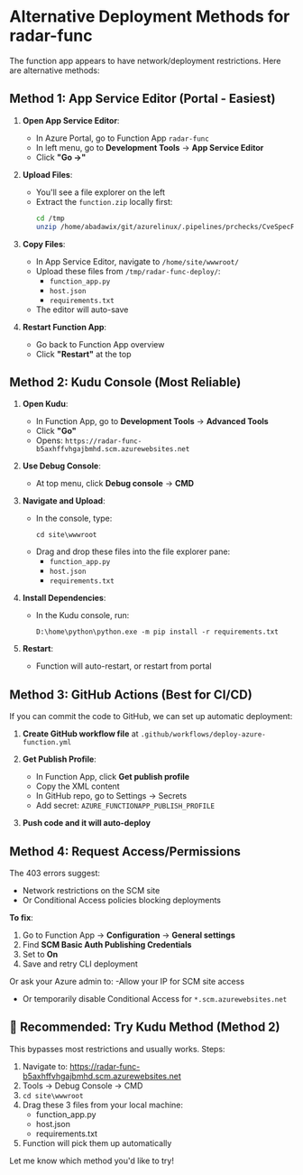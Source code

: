 # Alternative Deployment Methods for radar-func

The function app appears to have network/deployment restrictions. Here are alternative methods:

## Method 1: App Service Editor (Portal - Easiest)

1. **Open App Service Editor**:
   - In Azure Portal, go to Function App `radar-func`
   - In left menu, go to **Development Tools** → **App Service Editor**
   - Click **"Go →"**
   
2. **Upload Files**:
   - You'll see a file explorer on the left
   - Extract the `function.zip` locally first:
     ```bash
     cd /tmp
     unzip /home/abadawix/git/azurelinux/.pipelines/prchecks/CveSpecFilePRCheck/azure-function/function.zip -d radar-func-deploy
     ```
   
3. **Copy Files**:
   - In App Service Editor, navigate to `/home/site/wwwroot/`
   - Upload these files from `/tmp/radar-func-deploy/`:
     - `function_app.py`
     - `host.json`
     - `requirements.txt`
   - The editor will auto-save

4. **Restart Function App**:
   - Go back to Function App overview
   - Click **"Restart"** at the top

## Method 2: Kudu Console (Most Reliable)

1. **Open Kudu**:
   - In Function App, go to **Development Tools** → **Advanced Tools**
   - Click **"Go"**
   - Opens: `https://radar-func-b5axhffvhgajbmhd.scm.azurewebsites.net`

2. **Use Debug Console**:
   - At top menu, click **Debug console** → **CMD**
   
3. **Navigate and Upload**:
   - In the console, type:
     ```
     cd site\wwwroot
     ```
   - Drag and drop these files into the file explorer pane:
     - `function_app.py`
     - `host.json`  
     - `requirements.txt`

4. **Install Dependencies**:
   - In the Kudu console, run:
     ```
     D:\home\python\python.exe -m pip install -r requirements.txt
     ```

5. **Restart**:
   - Function will auto-restart, or restart from portal

## Method 3: GitHub Actions (Best for CI/CD)

If you can commit the code to GitHub, we can set up automatic deployment:

1. **Create GitHub workflow file** at `.github/workflows/deploy-azure-function.yml`

2. **Get Publish Profile**:
   - In Function App, click **Get publish profile**
   - Copy the XML content
   - In GitHub repo, go to Settings → Secrets
   - Add secret: `AZURE_FUNCTIONAPP_PUBLISH_PROFILE`

3. **Push code and it will auto-deploy**

## Method 4: Request Access/Permissions

The 403 errors suggest:
- Network restrictions on the SCM site
- Or Conditional Access policies blocking deployments

**To fix**:
1. Go to Function App → **Configuration** → **General settings**
2. Find **SCM Basic Auth Publishing Credentials**
3. Set to **On**
4. Save and retry CLI deployment

Or ask your Azure admin to:
-Allow your IP for SCM site access
- Or temporarily disable Conditional Access for `*.scm.azurewebsites.net`

## 🎯 Recommended: Try Kudu Method (Method 2)

This bypasses most restrictions and usually works. Steps:

1. Navigate to: https://radar-func-b5axhffvhgajbmhd.scm.azurewebsites.net
2. Tools → Debug Console → CMD
3. `cd site\wwwroot`
4. Drag these 3 files from your local machine:
   - function_app.py
   - host.json
   - requirements.txt
5. Function will pick them up automatically

Let me know which method you'd like to try!
